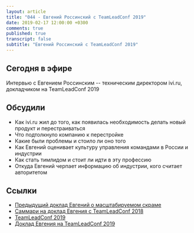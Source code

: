 ```yaml
---
layout: article
title: "044 - Евгений Россинский с TeamLeadConf 2019"
date: 2019-02-17 12:00:00 +0300
comments: true
published: true
transcript: false
subtitle: "Евгений Россинский с TeamLeadConf 2019"
---
```


## Сегодня в эфире

Интервью с Евгением Россинским -- техническим директором ivi.ru, докладчиком на TeamLeadConf 2019

## Обсудили

* Как ivi.ru жил до того, как появилась необходимость делать новый продукт и перестраиваться
* Что подтолкнуло компанию к перестройке
* Какие были проблемы и стоило ли оно того
* Как Евгений оценивает культуру управления командами в России и индустрии
* Как стать тимлидом и стоит ли идти в эту профессию
* Откуда Евгений черпает информацию об индустрии, кого считает авторитетом

## Ссылки

* [Предыдущий доклад Евгений о масштабируемом скраме](https://www.youtube.com/watch?v=blcT7H2HJnA)
* [Саммари на доклад Евгения с TeamLeadConf 2018](http://bit.ly/2NfeoTi)
* [TeamLeadConf 2019](http://teamleadconf.ru/moscow/2019)
* [Доклад Евгения на TeamLeadConf 2019](http://teamleadconf.ru/moscow/2019/abstracts/4363)
